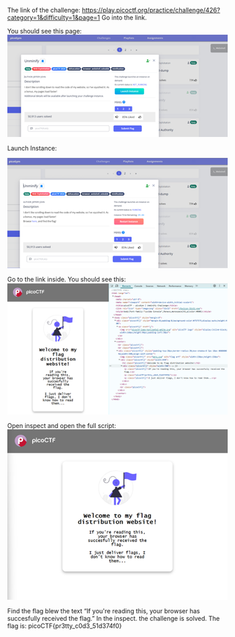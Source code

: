 The link of the challenge: https://play.picoctf.org/practice/challenge/426?category=1&difficulty=1&page=1
Go into the link.

You should see this page:
![challenge](./img/challenge.png) 
 
Launch Instance:

![launch](./img/launch.png)  
 
Go to the link inside.
You should see this:
![inspect](./img/inspect.png)  
 
Open inspect and open the full script:
![mission_screen](./img/mission_screen.png) 
 
Find the flag blew the text “If you're reading this, your browser has succesfully received the flag.” In the inspect.
the challenge is solved.
The flag is: picoCTF{pr3tty_c0d3_51d374f0}

